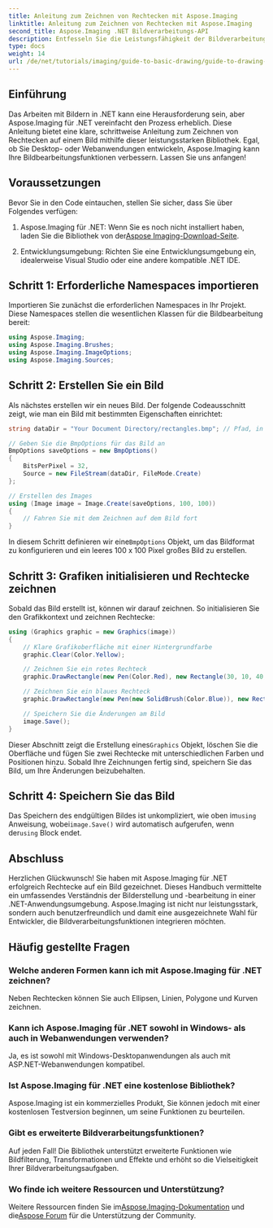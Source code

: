 ```yaml
---
title: Anleitung zum Zeichnen von Rechtecken mit Aspose.Imaging
linktitle: Anleitung zum Zeichnen von Rechtecken mit Aspose.Imaging
second_title: Aspose.Imaging .NET Bildverarbeitungs-API
description: Entfesseln Sie die Leistungsfähigkeit der Bildverarbeitung mit Aspose.Imaging für .NET in diesem umfassenden Handbuch. Erfahren Sie, wie Sie Bilder erstellen und bearbeiten, insbesondere mit Schwerpunkt auf dem Zeichnen von Rechtecken mit benutzerdefinierten Farben und Größen.
type: docs
weight: 14
url: /de/net/tutorials/imaging/guide-to-basic-drawing/guide-to-drawing-rectangle/
---
```

## Einführung

Das Arbeiten mit Bildern in .NET kann eine Herausforderung sein, aber Aspose.Imaging für .NET vereinfacht den Prozess erheblich. Diese Anleitung bietet eine klare, schrittweise Anleitung zum Zeichnen von Rechtecken auf einem Bild mithilfe dieser leistungsstarken Bibliothek. Egal, ob Sie Desktop- oder Webanwendungen entwickeln, Aspose.Imaging kann Ihre Bildbearbeitungsfunktionen verbessern. Lassen Sie uns anfangen!

## Voraussetzungen

Bevor Sie in den Code eintauchen, stellen Sie sicher, dass Sie über Folgendes verfügen:

1.  Aspose.Imaging für .NET: Wenn Sie es noch nicht installiert haben, laden Sie die Bibliothek von der[Aspose Imaging-Download-Seite](https://releases.aspose.com/imaging/net/).

2. Entwicklungsumgebung: Richten Sie eine Entwicklungsumgebung ein, idealerweise Visual Studio oder eine andere kompatible .NET IDE.

## Schritt 1: Erforderliche Namespaces importieren

Importieren Sie zunächst die erforderlichen Namespaces in Ihr Projekt. Diese Namespaces stellen die wesentlichen Klassen für die Bildbearbeitung bereit:

```csharp
using Aspose.Imaging;
using Aspose.Imaging.Brushes;
using Aspose.Imaging.ImageOptions;
using Aspose.Imaging.Sources;
```

## Schritt 2: Erstellen Sie ein Bild

Als nächstes erstellen wir ein neues Bild. Der folgende Codeausschnitt zeigt, wie man ein Bild mit bestimmten Eigenschaften einrichtet:

```csharp
string dataDir = "Your Document Directory/rectangles.bmp"; // Pfad, in dem das Bild gespeichert wird

// Geben Sie die BmpOptions für das Bild an
BmpOptions saveOptions = new BmpOptions()
{
    BitsPerPixel = 32,
    Source = new FileStream(dataDir, FileMode.Create)
};

// Erstellen des Images
using (Image image = Image.Create(saveOptions, 100, 100))
{
    // Fahren Sie mit dem Zeichnen auf dem Bild fort
}
```

 In diesem Schritt definieren wir eine`BmpOptions` Objekt, um das Bildformat zu konfigurieren und ein leeres 100 x 100 Pixel großes Bild zu erstellen.

## Schritt 3: Grafiken initialisieren und Rechtecke zeichnen

Sobald das Bild erstellt ist, können wir darauf zeichnen. So initialisieren Sie den Grafikkontext und zeichnen Rechtecke:

```csharp
using (Graphics graphic = new Graphics(image))
{
    // Klare Grafikoberfläche mit einer Hintergrundfarbe
    graphic.Clear(Color.Yellow);

    // Zeichnen Sie ein rotes Rechteck
    graphic.DrawRectangle(new Pen(Color.Red), new Rectangle(30, 10, 40, 80));

    // Zeichnen Sie ein blaues Rechteck
    graphic.DrawRectangle(new Pen(new SolidBrush(Color.Blue)), new Rectangle(10, 30, 80, 40));

    // Speichern Sie die Änderungen am Bild
    image.Save();
}
```

 Dieser Abschnitt zeigt die Erstellung eines`Graphics` Objekt, löschen Sie die Oberfläche und fügen Sie zwei Rechtecke mit unterschiedlichen Farben und Positionen hinzu. Sobald Ihre Zeichnungen fertig sind, speichern Sie das Bild, um Ihre Änderungen beizubehalten.

## Schritt 4: Speichern Sie das Bild

 Das Speichern des endgültigen Bildes ist unkompliziert, wie oben im`using` Anweisung, wobei`image.Save()` wird automatisch aufgerufen, wenn der`using` Block endet.

## Abschluss

Herzlichen Glückwunsch! Sie haben mit Aspose.Imaging für .NET erfolgreich Rechtecke auf ein Bild gezeichnet. Dieses Handbuch vermittelte ein umfassendes Verständnis der Bilderstellung und -bearbeitung in einer .NET-Anwendungsumgebung. Aspose.Imaging ist nicht nur leistungsstark, sondern auch benutzerfreundlich und damit eine ausgezeichnete Wahl für Entwickler, die Bildverarbeitungsfunktionen integrieren möchten.

## Häufig gestellte Fragen

### Welche anderen Formen kann ich mit Aspose.Imaging für .NET zeichnen?
Neben Rechtecken können Sie auch Ellipsen, Linien, Polygone und Kurven zeichnen.

### Kann ich Aspose.Imaging für .NET sowohl in Windows- als auch in Webanwendungen verwenden?
Ja, es ist sowohl mit Windows-Desktopanwendungen als auch mit ASP.NET-Webanwendungen kompatibel.

### Ist Aspose.Imaging für .NET eine kostenlose Bibliothek?
Aspose.Imaging ist ein kommerzielles Produkt, Sie können jedoch mit einer kostenlosen Testversion beginnen, um seine Funktionen zu beurteilen.

### Gibt es erweiterte Bildverarbeitungsfunktionen?
Auf jeden Fall! Die Bibliothek unterstützt erweiterte Funktionen wie Bildfilterung, Transformationen und Effekte und erhöht so die Vielseitigkeit Ihrer Bildverarbeitungsaufgaben.

### Wo finde ich weitere Ressourcen und Unterstützung?
 Weitere Ressourcen finden Sie im[Aspose.Imaging-Dokumentation](https://reference.aspose.com/imaging/net/) und die[Aspose Forum](https://forum.aspose.com/) für die Unterstützung der Community.